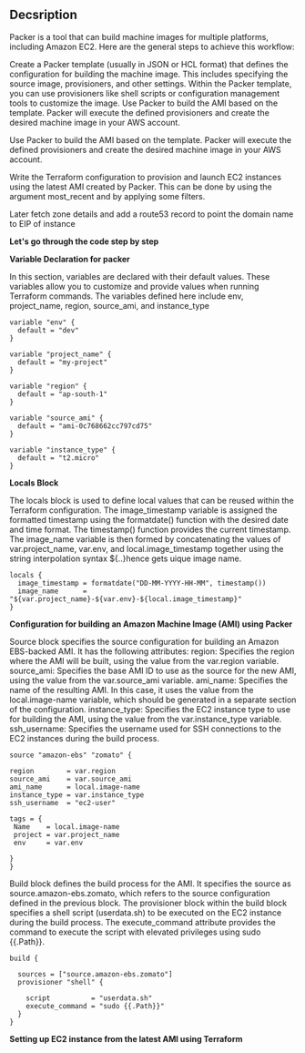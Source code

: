 ## Decsription

Packer is a tool that can build machine images for multiple platforms, including Amazon EC2. Here are the general steps to achieve this workflow:

Create a Packer template (usually in JSON or HCL format) that defines the configuration for building the machine image. This includes specifying the source image, provisioners, and other settings. Within the Packer template, you can use provisioners like shell scripts or configuration management tools to customize the image.
Use Packer to build the AMI based on the template. Packer will execute the defined provisioners and create the desired machine image in your AWS account.

Use Packer to build the AMI based on the template. Packer will execute the defined provisioners and create the desired machine image in your AWS account.

Write the Terraform configuration to provision and launch EC2 instances using the latest AMI created by Packer. This can be done by using the argument most_recent and by applying some filters.

Later fetch zone details and add a route53 record to point the domain name to EIP of instance

**Let's go through the code step by step**

**Variable Declaration for packer**

In this section, variables are declared with their default values. These variables allow you to customize and provide values when running Terraform commands. The variables defined here include env, project_name, region, source_ami, and instance_type
 
```
variable "env" {
  default = "dev"
}

variable "project_name" {
  default = "my-project"
}

variable "region" {
  default = "ap-south-1"
}

variable "source_ami" {
  default = "ami-0c768662cc797cd75"
}

variable "instance_type" {
  default = "t2.micro"
}
```
**Locals Block**

The locals block is used to define local values that can be reused within the Terraform configuration. The image_timestamp variable is assigned the formatted timestamp using the formatdate() function with the desired date and time format. The timestamp() function provides the current timestamp. The image_name variable is then formed by concatenating the values of var.project_name, var.env, and local.image_timestamp together using the string interpolation syntax ${..}hence gets uique image name.

```
locals {
  image_timestamp = formatdate("DD-MM-YYYY-HH-MM", timestamp())
  image_name      = "${var.project_name}-${var.env}-${local.image_timestamp}"
}
```
**Configuration for building an Amazon Machine Image (AMI) using Packer**
 
 Source block specifies the source configuration for building an Amazon EBS-backed AMI. It has the following attributes:
    region: Specifies the region where the AMI will be built, using the value from the var.region variable.
    source_ami: Specifies the base AMI ID to use as the source for the new AMI, using the value from the var.source_ami variable.
    ami_name: Specifies the name of the resulting AMI. In this case, it uses the value from the local.image-name variable, which should be generated in a separate section of the configuration.
    instance_type: Specifies the EC2 instance type to use for building the AMI, using the value from the var.instance_type variable.
    ssh_username: Specifies the username used for SSH connections to the EC2 instances during the build process.
    
   ```
   source "amazon-ebs" "zomato" {
 
  region        = var.region
  source_ami    = var.source_ami
  ami_name      = local.image-name
  instance_type = var.instance_type
  ssh_username  = "ec2-user"
 
  tags = {
    Name    = local.image-name
    project = var.project_name
    env     = var.env
 
  }
}
```
Build block defines the build process for the AMI. It specifies the source as source.amazon-ebs.zomato, which refers to the source configuration defined in the previous block. The provisioner block within the build block specifies a shell script (userdata.sh) to be executed on the EC2 instance during the build process. The execute_command attribute provides the command to execute the script with elevated privileges using sudo {{.Path}}.

```
build {
 
  sources = ["source.amazon-ebs.zomato"]
  provisioner "shell" {
 
    script          = "userdata.sh"
    execute_command = "sudo {{.Path}}"
  }
}
```
**Setting up EC2 instance from the latest AMI using Terraform**
